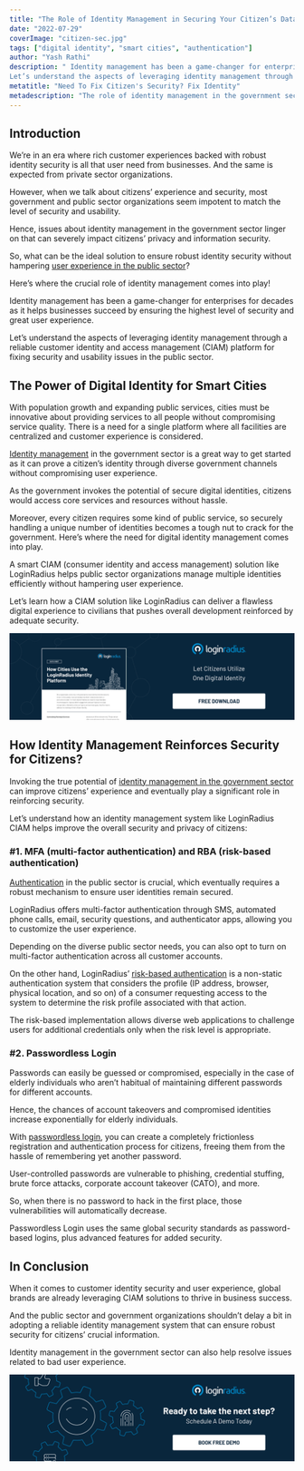 ```yaml
---
title: "The Role of Identity Management in Securing Your Citizen’s Data"
date: "2022-07-29"
coverImage: "citizen-sec.jpg"
tags: ["digital identity", "smart cities", "authentication"]
author: "Yash Rathi"
description: " Identity management has been a game-changer for enterprises for decades as it helps businesses succeed by ensuring the highest level of security and great user experience. 
Let’s understand the aspects of leveraging identity management through a reliable customer identity and access management (CIAM) platform for fixing security and usability issues in the public sector."
metatitle: "Need To Fix Citizen's Security? Fix Identity"
metadescription: "The role of identity management in the government sector can’t be overlooked when it comes to securing citizens’ crucial information. Read on to know more."
---
```


## Introduction

We’re in an era where rich customer experiences backed with robust identity security is all that user need from businesses. And the same is expected from private sector organizations. 

However, when we talk about citizens’ experience and security, most government and public sector organizations seem impotent to match the level of security and usability. 

Hence, issues about identity management in the government sector linger on that can severely impact citizens’ privacy and information security. 

So, what can be the ideal solution to ensure robust identity security without hampering [user experience in the public sector](https://www.loginradius.com/blog/identity/improving-customer-experience-public-sector/)? 

Here’s where the crucial role of identity management comes into play! 

Identity management has been a game-changer for enterprises for decades as it helps businesses succeed by ensuring the highest level of security and great user experience. 

Let’s understand the aspects of leveraging identity management through a reliable customer identity and access management (CIAM) platform for fixing security and usability issues in the public sector. 


## The Power of Digital Identity for Smart Cities

With population growth and expanding public services, cities must be innovative about providing services to all people without compromising service quality. There is a need for a single platform where all facilities are centralized and customer experience is considered.

[Identity management](https://www.loginradius.com/blog/identity/digital-identity-management/) in the government sector is a great way to get started as it can prove a citizen’s identity through diverse government channels without compromising user experience. 

As the government invokes the potential of secure digital identities, citizens would access core services and resources without hassle.

Moreover, every citizen requires some kind of public service, so securely handling a unique number of identities becomes a tough nut to crack for the government. Here’s where the need for digital identity management comes into play.

A smart CIAM (consumer identity and access management) solution like LoginRadius helps public sector organizations manage multiple identities efficiently without hampering user experience.

Let’s learn how a CIAM solution like LoginRadius can deliver a flawless digital experience to civilians that pushes overall development reinforced by adequate security.

[![cities-ds](cities-ds.png)](https://www.loginradius.com/resource/how-cities-use-loginradius-identity-platform/-)


## How Identity Management Reinforces Security for Citizens?

Invoking the true potential of [identity management in the government sector](https://www.loginradius.com/industry-government/) can improve citizens’ experience and eventually play a significant role in reinforcing security. 

Let’s understand how an identity management system like LoginRadius CIAM helps improve the overall security and privacy of citizens: 


### #1. MFA (multi-factor authentication) and RBA (risk-based authentication)

[Authentication](https://www.loginradius.com/authentication/) in the public sector is crucial, which eventually requires a robust mechanism to ensure user identities remain secured.

LoginRadius offers multi-factor authentication through SMS, automated phone calls, email, security questions, and authenticator apps, allowing you to customize the user experience. 

Depending on the diverse public sector needs, you can also opt to turn on multi-factor authentication across all customer accounts.

On the other hand, LoginRadius’ [risk-based authentication](https://www.loginradius.com/blog/identity/risk-based-authentication/) is a non-static authentication system that considers the profile (IP address, browser, physical location, and so on) of a consumer requesting access to the system to determine the risk profile associated with that action.

The risk-based implementation allows diverse web applications to challenge users for additional credentials only when the risk level is appropriate.


### #2. Passwordless Login

Passwords can easily be guessed or compromised, especially in the case of elderly individuals who aren’t habitual of maintaining different passwords for different accounts. 

Hence, the chances of account takeovers and compromised identities increase exponentially for elderly individuals. 

With [passwordless login](https://www.loginradius.com/passwordless-login/), you can create a completely frictionless registration and authentication process for citizens, freeing them from the hassle of remembering yet another password.

User-controlled passwords are vulnerable to phishing, credential stuffing, brute force attacks, corporate account takeover (CATO), and more. 

So, when there is no password to hack in the first place, those vulnerabilities will automatically decrease.

Passwordless Login uses the same global security standards as password-based logins, plus advanced features for added security.


## In Conclusion 

When it comes to customer identity security and user experience, global brands are already leveraging CIAM solutions to thrive in business success. 

And the public sector and government organizations shouldn’t delay a bit in adopting a reliable identity management system that can ensure robust security for citizens’ crucial information. 

Identity management in the government sector can also help resolve issues related to bad user experience. 


[![book-a-demo-loginradius](../../assets/book-a-demo-loginradius.png)](https://www.loginradius.com/contact-us?utm_source=blog&utm_medium=web&utm_campaign=fix-identity-to-fix-citizens-security)